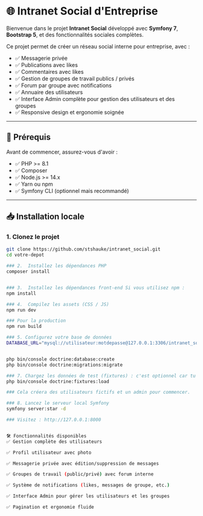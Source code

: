 # 🌐 Intranet Social d'Entreprise

Bienvenue dans le projet **Intranet Social** développé avec **Symfony 7**, **Bootstrap 5**, et des fonctionnalités sociales complètes.

Ce projet permet de créer un réseau social interne pour entreprise, avec :
- ✅ Messagerie privée
- ✅ Publications avec likes
- ✅ Commentaires avec likes
- ✅ Gestion de groupes de travail publics / privés
- ✅ Forum par groupe avec notifications
- ✅ Annuaire des utilisateurs
- ✅ Interface Admin complète pour gestion des utilisateurs et des groupes
- ✅ Responsive design et ergonomie soignée

---

## 🚀 Prérequis

Avant de commencer, assurez-vous d'avoir :

- ✅ PHP >= 8.1
- ✅ Composer
- ✅ Node.js >= 14.x
- ✅ Yarn ou npm
- ✅ Symfony CLI (optionnel mais recommandé)

---

## 📥 Installation locale

### 1. Clonez le projet

```bash
git clone https://github.com/stshauke/intranet_social.git
cd votre-depot

### 2.  Installez les dépendances PHP
composer install


### 3.  Installez les dépendances front-end Si vous utilisez npm :
npm install

### 4.  Compilez les assets (CSS / JS)
npm run dev

### Pour la production
npm run build

### 5. Configurez votre base de données
DATABASE_URL="mysql://utilisateur:motdepasse@127.0.0.1:3306/intranet_social?serverVersion=8.0"


php bin/console doctrine:database:create
php bin/console doctrine:migrations:migrate

### 7. Chargez les données de test (fixtures) : c'est optionnel car tu as déjà les données dans la base de données
php bin/console doctrine:fixtures:load

### Cela créera des utilisateurs fictifs et un admin pour commencer.

### 8. Lancez le serveur local Symfony
symfony server:star -d

### Visitez : http://127.0.0.1:8000


🛠 Fonctionnalités disponibles
✅ Gestion complète des utilisateurs

✅ Profil utilisateur avec photo

✅ Messagerie privée avec édition/suppression de messages

✅ Groupes de travail (public/privé) avec forum interne

✅ Système de notifications (likes, messages de groupe, etc.)

✅ Interface Admin pour gérer les utilisateurs et les groupes

✅ Pagination et ergonomie fluide

